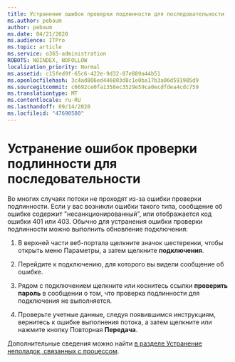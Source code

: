 ```yaml
---
title: Устранение ошибок проверки подлинности для последовательности
ms.author: pebaum
author: pebaum
ms.date: 04/21/2020
ms.audience: ITPro
ms.topic: article
ms.service: o365-administration
ROBOTS: NOINDEX, NOFOLLOW
localization_priority: Normal
ms.assetid: c15fed9f-65c6-422e-9d32-87e889a44b51
ms.openlocfilehash: 3c4ad806ed446803d8c1e0ba17b3a06d591985d9
ms.sourcegitcommit: c6692ce0fa1358ec3529e59ca0ecdfdea4cdc759
ms.translationtype: MT
ms.contentlocale: ru-RU
ms.lasthandoff: 09/14/2020
ms.locfileid: "47690580"
---
```

# <a name="troubleshoot-flow-authentication-errors"></a>Устранение ошибок проверки подлинности для последовательности

Во многих случаях потоки не проходят из-за ошибки проверки подлинности. Если у вас возникли ошибки такого типа, сообщение об ошибке содержит "несанкционированный", или отображается код ошибки 401 или 403. Обычно для устранения ошибки проверки подлинности можно выполнить обновление подключения:
  
1. В верхней части веб-портала щелкните значок шестеренки, чтобы открыть меню Параметры, а затем щелкните **подключения**.
    
2. Перейдите к подключению, для которого вы видели сообщение об ошибке.
    
3. Рядом с подключением щелкните или коснитесь ссылки **проверить пароль** в сообщении о том, что проверка подлинности для подключения не выполняется. 
    
4. Проверьте учетные данные, следуя появившимся инструкциям, вернитесь к ошибке выполнения потока, а затем щелкните или нажмите кнопку Повторная **Передача**.
    
Дополнительные сведения можно найти [в разделе Устранение неполадок, связанных с процессом](https://go.microsoft.com/fwlink/?linkid=872110).
  

